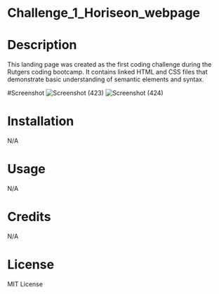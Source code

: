 # Challenge_1_Horiseon_webpage

# Description
This landing page was created as the first coding challenge during the Rutgers coding bootcamp. It contains linked HTML and CSS files that demonstrate basic understanding of semantic elements and syntax.

#Screenshot
![Screenshot (423)](https://github.com/Zero-0X/Challenge_1_Horiseon_webpage/assets/110013207/617e6907-3b12-4ef8-ab68-b5c49f196609)
![Screenshot (424)](https://github.com/Zero-0X/Challenge_1_Horiseon_webpage/assets/110013207/a5bc95d5-f4b5-477e-b83e-dd1e1edb858f)

# Installation
N/A

# Usage
N/A

# Credits
N/A

# License
MIT License
